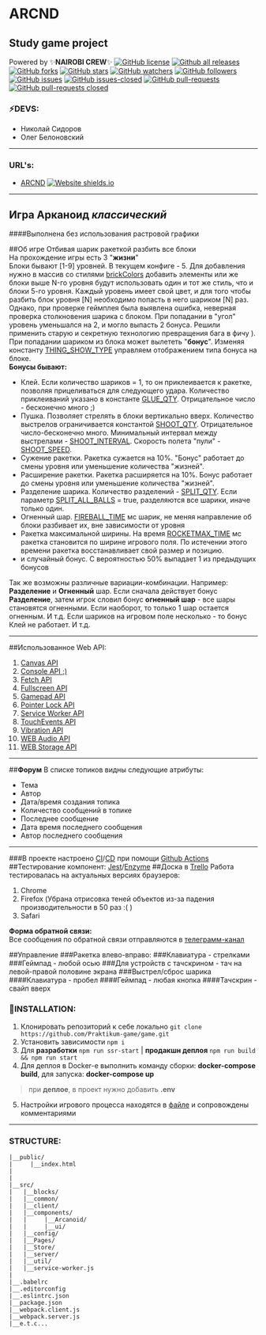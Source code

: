 # **ARCND**

## **Study game project**
Powered by  :sparkles:__NAIROBI CREW__:sparkles:
[![GitHub license](https://img.shields.io/github/license/Naereen/StrapDown.js.svg)](https://github.com/Naereen/StrapDown.js/blob/master/LICENSE)
[![Github all releases](https://img.shields.io/github/downloads/Naereen/StrapDown.js/total.svg)](https://github.com/Nairobi-Crew/ARCND)
[![GitHub forks](https://img.shields.io/github/forks/Nairobi-Crew/ARCND.svg?style=social&label=Fork&maxAge=2592000)](https://github.com/Nairobi-Crew/ARCND)
[![GitHub stars](https://img.shields.io/github/stars/Nairobi-Crew/ARCND.svg?style=social&label=Star&maxAge=2592000)](https://GitHub.com/Nairobi-Crew/ARCND/stargazers/)
[![GitHub watchers](https://img.shields.io/github/watchers/Nairobi-Crew/ARCND.svg?style=social&label=Watch&maxAge=2592000)](https://GitHub.com/Nairobi-Crew/ARCND/watchers/)
[![GitHub followers](https://img.shields.io/github/followers/Nairobi-Crew.svg?style=social&label=Follow&maxAge=2592000)](https://github.com/Nairobi-Crew?tab=followers)
[![GitHub issues](https://img.shields.io/github/issues/Nairobi-Crew/ARCND.svg)](https://GitHub.com/Nairobi-Crew/ARCND/issues/)
[![GitHub issues-closed](https://img.shields.io/github/issues-closed/Nairobi-Crew/ARCND.svg)](https://GitHub.com/Nairobi-Crew/ARCND/issues?q=is%3Aissue+is%3Aclosed)
[![GitHub pull-requests](https://img.shields.io/github/issues-pr/Nairobi-Crew/ARCND.svg)](https://GitHub.com/Nairobi-Crew/ARCND/pull/)
[![GitHub pull-requests closed](https://img.shields.io/github/issues-pr-closed/Nairobi-Crew/ARCND.svg)](https://GitHub.com/Nairobi-Crew/ARCND/pull/)
### :zap:DEVS:
* Николай Сидоров
* Олег Белоновский
<hr>

### URL's:
* [ARCND](https://nairobi-arcnd-4.ya-praktikum.tech/) [![Website shields.io](https://img.shields.io/website-up-down-green-red/http/shields.io.svg)](https://nairobi-arcnd-4.ya-praktikum.tech/)

<hr>

## **Игра Арканоид** *классический*
####Выполнена без использования растровой графики

##Об игре
Отбивая шарик ракеткой разбить все блоки<br>
На прохождение игры есть 3 "**жизни**"<br>
Блоки бывают [1-9] уровней. В текущем конфиге - 5. Для добавления нужно в массив со стилями [brickColors](src/components/Arcanoid/settings.ts) добавить элементы или же блоки выше N-го уровня будут использовать один и тот же стиль, что и блоки 5-го уровня.
Каждый уровень имеет свой цвет, и для того чтобы разбить блок уровня [N] необходимо попасть в него шариком [N] раз. Однако, при проверке геймплея была выявлена ошибка, неверная проверка столкновения шарика с блоком. При попадании в "угол" уровень уменьшался на 2, и могло выпасть 2 бонуса. Решили применить старую и секретную технологию превращения бага в фичу ).<br>
При попадании шариком из блока может вылететь "**бонус**". Изменяя константу [THING_SHOW_TYPE](src/components/Arcanoid/settings.ts) управляем отображением типа бонуса на блоке.
<br>**Бонусы бывают:**<br>
  - Клей. Если количество шариков = 1, то он приклеивается к ракетке, позволяя прицеливаться для следующего удара. Количество приклеиваний указано в константе [GLUE_QTY](src/components/Arcanoid/settings.ts). Отрицательное число - бесконечно много ;)
  - Пушка. Позволяет стрелять в блоки вертикально вверх. Количество выстрелов ограничивается константой [SHOOT_QTY](src/components/Arcanoid/settings.ts). Отрицательное число-бесконечно много. Минимальный интервал между выстрелами - [SHOOT_INTERVAL](src/components/Arcanoid/settings.ts). Скорость полета "пули" - [SHOOT_SPEED](src/components/Arcanoid/settings.ts).
  - Сужение ракетки. Ракетка сужается на 10%. "Бонус" работает до смены уровня или уменьшение количества "жизней".
  - Расширение ракетки. Ракетка расширяется на 10%. Бонус работает до смены уровня или уменьшение количества "жизней".
  - Разделение шарика. Количество разделений - [SPLIT_QTY](src/components/Arcanoid/settings.ts). Если параметр [SPLIT_ALL_BALLS](src/components/Arcanoid/settings.ts) = true, разделяются все шарики, иначе только один.
  - Огненный шар. [FIREBALL_TIME](src/components/Arcanoid/settings.ts) мс шарик, не меняя направление об блоки разбивает их, вне зависимости от уровня
  - Ракетка максимальной ширины. На время [ROCKETMAX_TIME](src/components/Arcanoid/settings.ts) мс ракетка становится по ширине игрового поля. По истечении этого времени ракетка восстанавливает свой размер и позицию.
  - и случайный бонус. С вероятностью 50% выпадает 1 из предыдущих бонусов

Так же возможны различные вариации-комбинации. Например: **Разделение** и **Огненный** шар. Если сначала действует бонус **Разделение**, затем игрок словил бонус **огненный шар** - все шары становятся огненными. Если наоборот, то только 1 шар остается огненным. И т.д.
Если шариков на игровом поле несколько - то бонус Клей не работает. И т.д.

<hr>

##Использованное Web API:
1. [Canvas API](https://developer.mozilla.org/en-US/docs/Web/API/Canvas_API)
2. [Console API ;)](https://developer.mozilla.org/en-US/docs/Web/API/Console_API)
3. [Fetch API](https://developer.mozilla.org/en-US/docs/Web/API/Fetch_API)
4. [Fullscreen API](https://developer.mozilla.org/en-US/docs/Web/API/Fullscreen_API)
5. [Gamepad API](https://developer.mozilla.org/en-US/docs/Web/API/Gamepad_API)
6. [Pointer Lock API](https://developer.mozilla.org/en-US/docs/Web/API/Pointer_Lock_API)
7. [Service Worker API](https://developer.mozilla.org/ru/docs/Web/API/Service_Worker_API)
8. [TouchEvents API](https://developer.mozilla.org/en-US/docs/Web/API/Touch_events)
9. [Vibration API](https://developer.mozilla.org/en-US/docs/Web/API/Vibration_API)
10. [WEB Audio API](https://developer.mozilla.org/en-US/docs/Web/API/Web_Audio_API)
11. [WEB Storage API](https://developer.mozilla.org/en-US/docs/Web/API/Web_Storage_API/Using_the_Web_Storage_API)

<hr>

##**Форум**
В списке топиков видны следующие атрибуты:
- Тема
- Автор
- Дата/время создания топика
- Количество сообщений в топике
- Последнее сообщение
- Дата время последнего сообщения
- Автор последнего сообщения

<hr>

###В проекте настроено [CI](.github/workflows/CI.yml)/[CD](.github/workflows/CD.yml) при помощи [Github Actions](https://github.com/features/actions)
##Тестирование компонент: [Jest](https://jestjs.io)/[Enzyme](https://enzymejs.github.io/enzyme)
##Доска в [Trello](https://trello.com/b/NVMJzxq2/the-game)
Работа тестировалась на актуальных версиях браузеров:
1. Chrome
2. Firefox (Убрана отрисовка теней объектов из-за падения производительности в 50 раз :( )
3. Safari

**Форма обратной связи:**<br>
Все сообщения по обратной связи отправляются в [телеграмм-канал](https://t.me/nairobi_arcnd_m4)


##Управление
###Ракетка влево-вправо:
###Клавиатура - стрелками
###Геймпад - любой осью
###Для устройств с тачскрином - тач на левой-правой половине экрана
###Выстрел/сброс шарика
####Клавиатура - пробел
####Геймпад - любая кнопка
####Тачскрин - свайп вверх


### :floppy_disk:INSTALLATION:
1) Клонировать репозиторий к себе локально `git clone https://github.com/Praktikum-game/game.git`
2) Установить зависимости `npm i`
3) Для __разработки__ `npm run ssr-start` | __продакшн деплоя__ `npm run build && npm run start`
4) Для деплоя в Docker-е выполнить команду сборки: __docker-compose build__, для запуска: __docker-compose up__
> при __деплое__, в проект нужно добавить **.env**
5) Настройки игрового процесса находятся в [файле](src/components/Arcanoid/settings.ts) и сопровождены комментариями
<hr>

### STRUCTURE:
```
|__public/
|     |__index.html
|
|
|__src/
|   |__blocks/
|   |__common/
|   |__client/
|   |__components/
|   |     |__Arcanoid/
|   |     |__ui/
|   |__config/
|   |__Pages/
|   |__Store/
|   |__server/
|   |__util/
|   |__service-worker.js
|
|__.babelrc
|__.editorconfig
|__.eslintrc.json
|__package.json
|__webpack.client.js
|__webpack.server.js
|__e.t.c...

```

